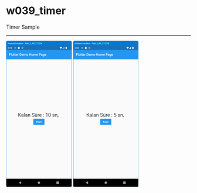 # w039_timer

Timer Sample
<HR>
<img src="https://github.com/VedatBiner/flutter-codes/blob/master/widgets_templates/w039_timer/screen_shots/img-01.png" height="400em"/>
<img src="https://github.com/VedatBiner/flutter-codes/blob/master/widgets_templates/w039_timer/screen_shots/img-02.png" height="400em"/>